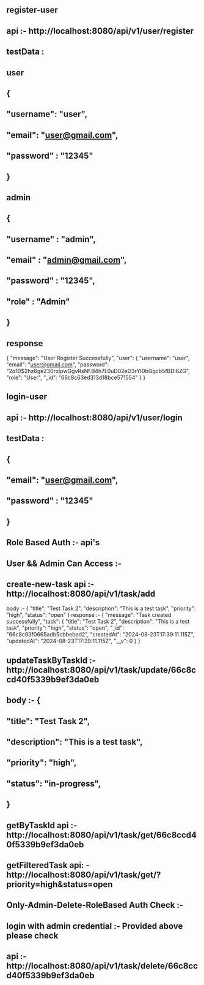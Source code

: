 
## register-user
## api :- http://localhost:8080/api/v1/user/register

## testData : 
## user
## {
##  "username": "user",
##  "email": "user@gmail.com",
##  "password" : "12345"
##  }

## admin 
## { 
##  "username" : "admin",
##  "email" : "admin@gmail.com",
##  "password" : "12345",
##  "role" : "Admin"
##  }


## response 
{
  "message": "User Register Successfully",
  "user": {
    "username": "user",
    "email": "user@gmail.com",
    "password": "$2a$10$2hz6geZ30rxIpwGgvRsNf.B4h7I.0uD02eD3rYI0bGgcb5fBDl6ZG",
    "role": "User",
    "_id": "66c8c63ed313d18bce571554"
  }
}


## login-user
## api :- http://localhost:8080/api/v1/user/login

## testData :
## {
##  "email": "user@gmail.com",
##  "password" : "12345"
##  }

## Role Based Auth :- api's 
## User && Admin Can Access :-

## create-new-task  api :- http://localhost:8080/api/v1/task/add
body :-
{ 
 "title": "Test Task 2",
 "description": "This is a test task",
 "priority": "high",
 "status": "open"
}
response :-
{
  "message": "Task created successfully",
  "task": {
    "title": "Test Task 2",
    "description": "This is a test task",
    "priority": "high",
    "status": "open",
    "_id": "66c8c93f0665adb5cbbebed2",
    "createdAt": "2024-08-23T17:39:11.115Z",
    "updatedAt": "2024-08-23T17:39:11.115Z",
    "__v": 0
  }
}

## updateTaskByTaskId :- http://localhost:8080/api/v1/task/update/66c8ccd40f5339b9ef3da0eb

 ## body :- {
 ##    "title": "Test Task 2",
 ##   "description": "This is a test task",
 ##   "priority": "high",
 ##   "status": "in-progress",
 ## }

## getByTaskId api :- http://localhost:8080/api/v1/task/get/66c8ccd40f5339b9ef3da0eb
## getFilteredTask api: - http://localhost:8080/api/v1/task/get/?priority=high&status=open


## Only-Admin-Delete-RoleBased Auth Check :-
## login with admin credential :- Provided above please check
## api :- http://localhost:8080/api/v1/task/delete/66c8ccd40f5339b9ef3da0eb

